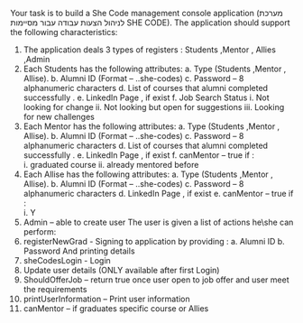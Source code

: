 Your task is to build a She Code management console application (מערכת לניהול הצעות עבודה עבור מסיימות  SHE CODE).
The application should support the following characteristics:
1.	The application deals 3 types of registers :  Students ,Mentor , Allies ,Admin
2.	Each Students has the following attributes: 
a.	Type (Students ,Mentor , Allise).
b.	Alumni ID (Format – <FirstName>.<LastName>.she-codes)
c.	Password – 8 alphanumeric characters 
d.	List of courses that alumni completed successfully .
e.	LinkedIn Page , if exist
f.	Job Search Status 
i.	Not looking for change
ii.	Not looking but open for suggestions
iii.	Looking for new challenges 
3.	Each Mentor has the following attributes: 
a.	Type (Students ,Mentor , Allise).
b.	Alumni ID (Format – <FirstName>.<LastName>.she-codes)
c.	Password – 8 alphanumeric characters 
d.	List of courses that alumni completed successfully .
e.	LinkedIn Page , if exist
f.	canMentor – true if :	
i.	graduated course 
ii.	already mentored before
4.	Each Allise has the following attributes: 
a.	Type (Students ,Mentor , Allise).
b.	Alumni ID (Format – <FirstName>.<LastName>.she-codes)
c.	Password – 8 alphanumeric characters 
d.	LinkedIn Page , if exist
e.	canMentor – true if :	
i.	Y
5.	Admin – able to create user
The user is given a list of actions he\she can perform:
1.	registerNewGrad - Signing to application by providing :
a.	Alumni ID
b.	Password
And printing details
2.	sheCodesLogin - Login 
3.	Update user details (ONLY available after first Login)
4.	ShouldOfferJob – return true once user open to job offer and user meet the requirements 
5.	printUserInformation – Print user information
6.	canMentor – if graduates specific course or Allies
